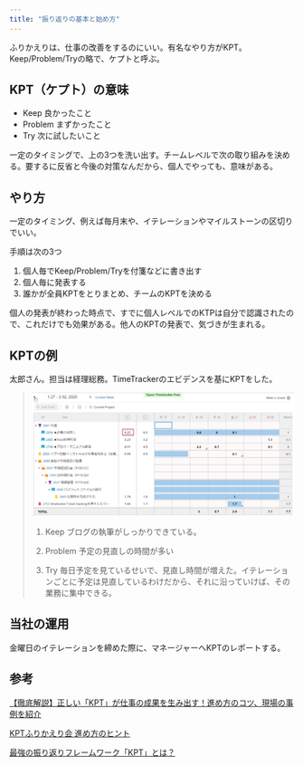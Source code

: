 ```yaml
---
title: "振り返りの基本と始め方"
---
```


ふりかえりは、仕事の改善をするのにいい。有名なやり方がKPT。Keep/Problem/Tryの略で、ケプトと呼ぶ。

## KPT（ケプト）の意味

- Keep 良かったこと
- Problem まずかったこと
- Try 次に試したいこと

一定のタイミングで、上の3つを洗い出す。チームレベルで次の取り組みを決める。要するに反省と今後の対策なんだから、個人でやっても、意味がある。

## やり方

一定のタイミング、例えば毎月末や、イテレーションやマイルストーンの区切りでいい。

手順は次の3つ

1. 個人毎でKeep/Problem/Tryを付箋などに書き出す
2. 個人毎に発表する
3. 誰かが全員KPTをとりまとめ、チームのKPTを決める

個人の発表が終わった時点で、すでに個人レベルでのKTPは自分で認識されたので、これだけでも効果がある。他人のKPTの発表で、気づきが生まれる。

## KPTの例

太郎さん。担当は経理総務。TimeTrackerのエビデンスを基にKPTをした。

> ![](../assets/images/2020-02-17-15-03-17.png)
>
> 1. Keep
> ブログの執筆がしっかりできている。
>
> 2. Problem
> 予定の見直しの時間が多い
>
> 3. Try
> 毎日予定を見ているせいで、見直し時間が増えた。イテレーションごとに予定は見直しているわけだから、それに沿っていけば、その業務に集中できる。

## 当社の運用

金曜日のイテレーションを締めた際に、マネージャーへKPTのレポートする。

## 参考

[【徹底解説】正しい「KPT」が仕事の成果を生み出す！進め方のコツ、現場の事例を紹介](https://seleck.cc/kpt)

[KPTふりかえり会 進め方のヒント](http://objectclub.jp/download/files/pf/KPT_TIPS.pdf)

[最強の振り返りフレームワーク「KPT」とは？](https://venturetimes.jp/venture-news/column/48269.html)
